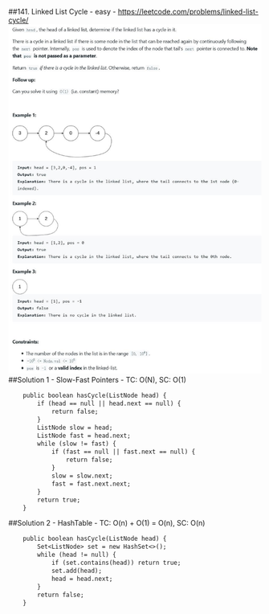 ##141. Linked List Cycle - easy - https://leetcode.com/problems/linked-list-cycle/
![Image of /linked_list_cycle](imgs//linked_list_cycle.jpg)
##Solution 1 - Slow-Fast Pointers - TC: O(N), SC: O(1) 
```
    public boolean hasCycle(ListNode head) {
        if (head == null || head.next == null) {
            return false;
        }
        ListNode slow = head;
        ListNode fast = head.next;
        while (slow != fast) {
            if (fast == null || fast.next == null) {
                return false;
            }
            slow = slow.next;
            fast = fast.next.next;
        }
        return true;
    }
```
##Solution 2 - HashTable - TC: O(n) + O(1) = O(n), SC: O(n)
```
    public boolean hasCycle(ListNode head) {
        Set<ListNode> set = new HashSet<>();
        while (head != null) {
            if (set.contains(head)) return true;
            set.add(head);
            head = head.next;
        }
        return false;
    }
```